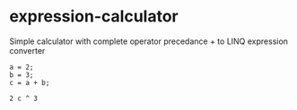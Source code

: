 # expression-calculator
Simple calculator with complete operator precedance + to LINQ expression converter

```
a = 2;
b = 3;
c = a + b;

2 c ^ 3
```
